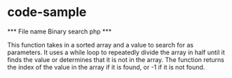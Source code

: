 # code-sample
*** File name Binary search php ***

This function takes in a sorted array and a value to search for as parameters. 
It uses a while loop to repeatedly divide the array in half until it finds the value or determines that it is not in the array. 
The function returns the index of the value in the array if it is found, or -1 if it is not found.
